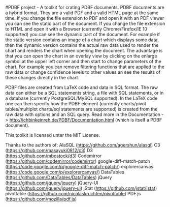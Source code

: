 #PDBF project - A toolkit for crating PDBF documents.
PDBF documents are a hybrid format. They are a valid PDF and a valid HTML page at the same time. 
If you change the file extension to PDF and open it with an PDF viewer you can see the static part of the document. If you change the file extension to HTML and open it with a Browser (currently Chrome/Firefox/IE 10 supported) you can see the dynamic part of the document. For example if the static version contains an image of a chart which displays some data, then the dynamic version contains the actual raw data used to render the chart and renders the chart when opening the document. The advantage is that you can open the chart in an overlay view by clicking on the enlarge symbol at the upper left corner and then start to change parameters of the chart. For example you can remove filtering functions that are applied to the raw data or change confidence levels to other values an see the results of these changes directly in the chart. 

PDBF files are created from LaTeX code and data in SQL format. The raw data can either be a SQL statements string, a file with SQL statements, or in a database (currently PostgreSQL/MySQL supported). In the LaTeX code one can then specify how the PDBF element (currently charts/pivot tables/multiplot charts/sql statements are supported) is created from the raw data with options and an SQL query. Read more in the Documentation -> http://ichbinkeinreh.de/PDBF/Documentation.html (which is itself a PDBF document).

This toolkit is licensed unter the MIT License.

Thanks to the authors of:
AlaSQL (https://github.com/agershun/alasql)
C3 (https://github.com/masayuki0812/c3)
D3 (https://github.com/mbostock/d3)
Codemirror (https://github.com/codemirror/codemirror)
google-diff-match-patch (https://code.google.com/p/google-diff-match-patch/)
explorercanvas (https://code.google.com/p/explorercanvas/)
DataTables (https://github.com/DataTables/DataTables)
jQuery (https://github.com/jquery/jquery)
jQuery-UI (https://github.com/jquery/jquery-ui)
jStat (https://github.com/jstat/jstat)
pivottable (https://github.com/nicolaskruchten/pivottable)
PDF.js (https://github.com/mozilla/pdf.js)
